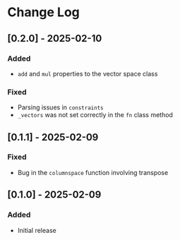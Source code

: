 # Change Log

## [0.2.0] - 2025-02-10
### Added
- `add` and `mul` properties to the vector space class
### Fixed
- Parsing issues in `constraints`
- `_vectors` was not set correctly in the `fn` class method


## [0.1.1] - 2025-02-09
### Fixed
- Bug in the `columnspace` function involving transpose


## [0.1.0] - 2025-02-09
### Added
- Initial release
